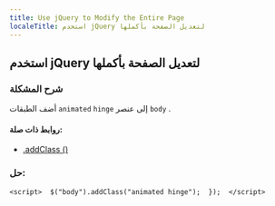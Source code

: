 ```yaml
---
title: Use jQuery to Modify the Entire Page
localeTitle: استخدم jQuery لتعديل الصفحة بأكملها
---
```

## استخدم jQuery لتعديل الصفحة بأكملها

### شرح المشكلة

أضف الطبقات `animated` `hinge` إلى عنصر `body` .

#### روابط ذات صلة:

*   [.addClass ()](https://api.jquery.com/addClass/e)

### حل:

 `<script> 
  $("body").addClass("animated hinge"); 
  }); 
 </script> 
`